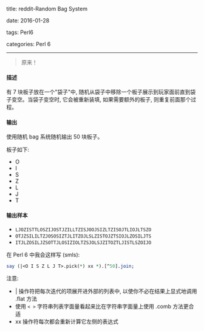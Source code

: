 title:  reddit-Random Bag System

date: 2016-01-28

tags: Perl6

categories: Perl 6

---

<blockquote class='blockquote-center'>原来！</blockquote>

#### 描述

有 7 块板子放在一个"袋子"中, 随机从袋子中移除一个板子展示到玩家面前直到袋子变空。当袋子变空时, 它会被重新装填, 如果需要额外的板子, 则重复前面那个过程。

#### 输出

使用随机 bag 系统随机输出 50 块板子。

板子如下:

- O
- I
- S
- Z
- L
- J
- T

#### 输出样本

- `LJOZISTTLOSZIJOSTJZILLTZISJOOJSIZLTZISOJTLIOJLTSZO`
- `OTJZSILILTZJOSOSIZTJLITZOJLSLZISTOJZTSIOJLZOSILJTS`
- `ITJLZOSILJZSOTTJLOSIZIOLTZSJOLSJZITOZTLJISTLSZOIJO`



在 Perl 6 中我会这样写 (smls):

``` perl
say (|<O I S Z L J T>.pick(*) xx *).[^50].join;
```

注意:

- | 操作符把每次迭代的项展开进外部的列表中, 以使你不必在结果上显式地调用 .flat 方法
- 使用 `< >` 字符串列表字面量看起来比在字符串字面量上使用 .comb 方法更合适
- xx 操作符每次都会重新计算它左侧的表达式











